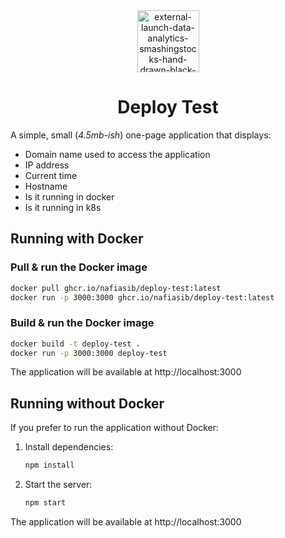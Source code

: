 <center>
   <img width="99" height="99" src="https://img.icons8.com/external-smashingstocks-hand-drawn-black-smashing-stocks/99/external-launch-data-analytics-smashingstocks-hand-drawn-black-smashing-stocks.png" alt="external-launch-data-analytics-smashingstocks-hand-drawn-black-smashing-stocks"/> 
   <h1>Deploy Test</h1>
</center>

A simple, small (_4.5mb-ish_) one-page application that displays:

- Domain name used to access the application
- IP address
- Current time
- Hostname
- Is it running in docker
- Is it running in k8s

## Running with Docker

### Pull & run the Docker image

```bash
docker pull ghcr.io/nafiasib/deploy-test:latest
docker run -p 3000:3000 ghcr.io/nafiasib/deploy-test:latest
```

### Build & run the Docker image

```bash
docker build -t deploy-test .
docker run -p 3000:3000 deploy-test
```

The application will be available at http://localhost:3000

## Running without Docker

If you prefer to run the application without Docker:

1. Install dependencies:

   ```bash
   npm install
   ```

2. Start the server:
   ```bash
   npm start
   ```

The application will be available at http://localhost:3000
